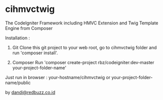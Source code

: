 # cihmvctwig

The CodeIgniter Framework including HMVC Extension and Twig Template Engine from Composer

Installation :
1. Git
Clone this git project to your web root, go to cihmvctwig folder and run 'composer install'.

2. Composer
Run 'composer create-project rbz/codeigniter:dev-master your-project-folder-name'

Just run in browser : your-hostname/cihmvctwig or your-project-folder-name/public

by dandi@redbuzz.co.id